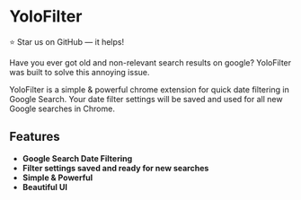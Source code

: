# YoloFilter
⭐️ Star us on GitHub — it helps!

Have you ever got old and non-relevant search results on google? YoloFilter was built to solve this annoying issue. 

YoloFilter is a simple & powerful chrome extension for quick date filtering in Google Search. Your date filter settings will be saved and used for all new Google searches in Chrome. 

## Features
- **Google Search Date Filtering**
- **Filter settings saved and ready for new searches**
- **Simple & Powerful**
- **Beautiful UI**
